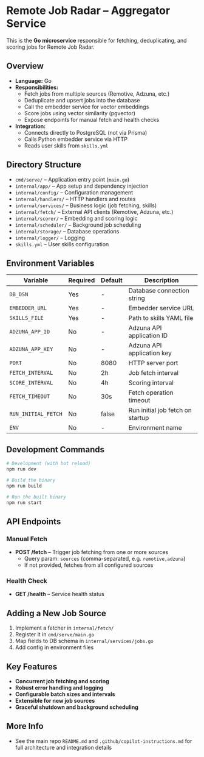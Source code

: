 # Remote Job Radar – Aggregator Service

This is the **Go microservice** responsible for fetching, deduplicating, and scoring jobs for Remote Job Radar.

## Overview

- **Language:** Go
- **Responsibilities:**
  - Fetch jobs from multiple sources (Remotive, Adzuna, etc.)
  - Deduplicate and upsert jobs into the database
  - Call the embedder service for vector embeddings
  - Score jobs using vector similarity (pgvector)
  - Expose endpoints for manual fetch and health checks
- **Integration:**
  - Connects directly to PostgreSQL (not via Prisma)
  - Calls Python embedder service via HTTP
  - Reads user skills from `skills.yml`

## Directory Structure

- `cmd/serve/` – Application entry point (`main.go`)
- `internal/app/` – App setup and dependency injection
- `internal/config/` – Configuration management
- `internal/handlers/` – HTTP handlers and routes
- `internal/services/` – Business logic (job fetching, skills)
- `internal/fetch/` – External API clients (Remotive, Adzuna, etc.)
- `internal/scorer/` – Embedding and scoring logic
- `internal/scheduler/` – Background job scheduling
- `internal/storage/` – Database operations
- `internal/logger/` – Logging
- `skills.yml` – User skills configuration

## Environment Variables

| Variable            | Required | Default | Description                      |
| ------------------- | -------- | ------- | -------------------------------- |
| `DB_DSN`            | Yes      | -       | Database connection string       |
| `EMBEDDER_URL`      | Yes      | -       | Embedder service URL             |
| `SKILLS_FILE`       | Yes      | -       | Path to skills YAML file         |
| `ADZUNA_APP_ID`     | No       | -       | Adzuna API application ID        |
| `ADZUNA_APP_KEY`    | No       | -       | Adzuna API application key       |
| `PORT`              | No       | 8080    | HTTP server port                 |
| `FETCH_INTERVAL`    | No       | 2h      | Job fetch interval               |
| `SCORE_INTERVAL`    | No       | 4h      | Scoring interval                 |
| `FETCH_TIMEOUT`     | No       | 30s     | Fetch operation timeout          |
| `RUN_INITIAL_FETCH` | No       | false   | Run initial job fetch on startup |
| `ENV`               | No       | -       | Environment name                 |

## Development Commands

```bash
# Development (with hot reload)
npm run dev

# Build the binary
npm run build

# Run the built binary
npm run start
```

## API Endpoints

### Manual Fetch

- **POST /fetch** – Trigger job fetching from one or more sources
  - Query param: `sources` (comma-separated, e.g. `remotive,adzuna`)
  - If not provided, fetches from all configured sources

### Health Check

- **GET /health** – Service health status

## Adding a New Job Source

1. Implement a fetcher in `internal/fetch/`
2. Register it in `cmd/serve/main.go`
3. Map fields to DB schema in `internal/services/jobs.go`
4. Add config in environment files

## Key Features

- **Concurrent job fetching and scoring**
- **Robust error handling and logging**
- **Configurable batch sizes and intervals**
- **Extensible for new job sources**
- **Graceful shutdown and background scheduling**

## More Info

- See the main repo `README.md` and `.github/copilot-instructions.md` for full architecture and integration details
